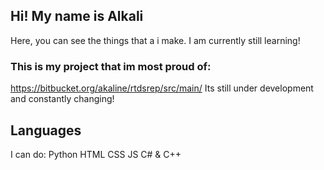 ## Hi! My name is Alkali

Here, you can see the things that a i make. I am currently still learning!

### This is my project that im most proud of:
https://bitbucket.org/akaline/rtdsrep/src/main/
Its still  under development and constantly changing!

## Languages
I can do:
Python
HTML CSS JS
C# & C++
